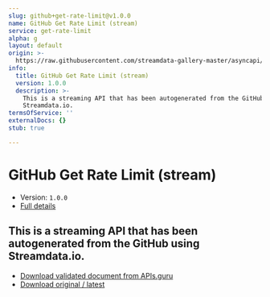 ```yaml
---
slug: github+get-rate-limit@v1.0.0
name: GitHub Get Rate Limit (stream)
service: get-rate-limit
alpha: g
layout: default
origin: >-
  https://raw.githubusercontent.com/streamdata-gallery-master/asyncapi/master/_listings/github/github-get-rate-limit-stream-async.md
info:
  title: GitHub Get Rate Limit (stream)
  version: 1.0.0
  description: >-
    This is a streaming API that has been autogenerated from the GitHub using
    Streamdata.io.
termsOfService: ''
externalDocs: {}
stub: true

---
```

# GitHub Get Rate Limit (stream)

* Version: `1.0.0`
* [Full details](../html/github+get-rate-limit@v1.0.0.html)



## This is a streaming API that has been autogenerated from the GitHub using Streamdata.io.



* [Download validated document from APIs.guru](https://raw.githubusercontent.com/APIs-guru/asyncapi-directory/master/docs/APIs/github%2Bget-rate-limit%40v1.0.0.yaml)
* [Download original / latest](https://raw.githubusercontent.com/streamdata-gallery-master/asyncapi/master/_listings/github/github-get-rate-limit-stream-async.md)

<script type="application/ld+json">
{
  "@context": "http://schema.org/",
  "@type": "WebAPI",
  "description": "This is a streaming API that has been autogenerated from the GitHub using Streamdata.io.",
  "documentation": "",

  "name": "GitHub Get Rate Limit (stream)"
}
</script>
